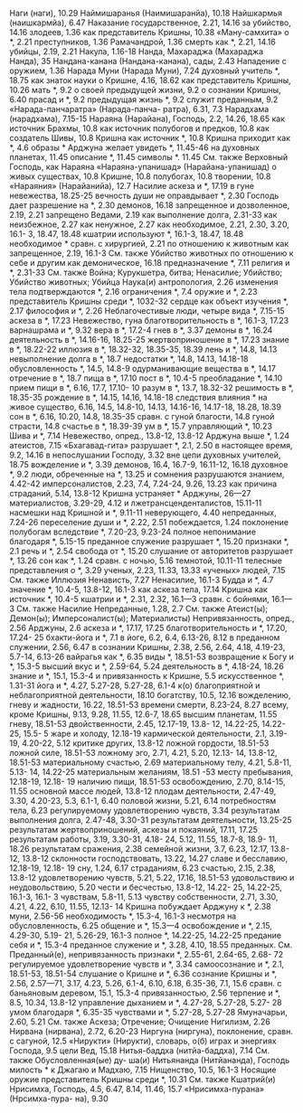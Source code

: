 Наги (наги), 10.29
Наймишаранья (Наимишаранйа), 10.18 
Найшкармья (наишкармйа), 6.47 
Наказание
	государственное, 2.21, 14.16 
	за убийство, 14.16 
	злодеев, 1.36
	как представитель Кришны, 10.38
	«Ману-самхита» о *, 2.21 
	преступников, 1.36 
	Рамачандрой, 1.36 
	смерть как *, 2.21, 14.16 
	убийцы, 2.19, 2.21 
Накула, 1.16-18
Нанда, Махараджа (Махараджа Нанда), 35
Нандана-канана (Нандана-канана), сады, 2.43
Нападение с оружием, 1.36 
Нарада Муни (Нарада Муни), 7.24 
	духовный учитель *, 18.75 
	как знаток науки о Кришне, 4.16, 18.62
	как представитель Кришны, 10.26 
	мать *, 9.2
	о своей предыдущей жизни, 9.2 
	о сознании Кришны, 6.40 
	прасад и *, 9.2 
	предыдущая жизнь *, 9.2 
	служит преданным, 9.2 
«Нарада-панчаратра» (Нарада-панча- ратра), 6.31, 7.3 
Нарадхама (нарадхама), 7.15-15 
Нараяна (Нарайана), Господь, 2.2, 14.26, 18.65
	как источник Брахмы, 10.8 
	как источник полубогов и предков, 10.8
	как создатель Шивы, 10.8 
	Кришна как источник *, 10.8 
	Кришна приходит как *, 4.6 
	образы *
		Арджуна желает увидеть *, 11.45-46 
		на духовных планетах, 11.45 
		описание *, 11.45 
	символы *. 11.45
	См. также Верховный Господь, как Нараяна
«Нараяна-упанишад» (Нарайана-упанишад) о
	живых существах, 10.8 
	Кришне, 10.8 
	полубогах, 10.8 
	творении, 10.8
«Нараяния» (Нарайанийа), 12.7 
Насилие
	аскеза и *, 17.19 
	в гуне невежества, 18.25-25 
	вечность души не оправдывает *, 2.30
	Господь дает разрешение на *, 2.30 
	демонов, 16.18
	запрещенное и дозволенное, 2.19, 2.21 
	запрещено Ведами, 2.19 
	как выполнение долга, 2.31-33 
	как неизбежное, 2.27 
	как ненужное, 2.27 
	как необходимое, 2.21, 2.30, 3.20, 16.1- 3, 18.47, 18.48
	кшатрии используют *, 16.1-3, 18.47, 18.48
	необходимое * сравн. с хирургией, 2.21
	по отношению к животным как запрещенное, 2.19, 16.1-3 
		См. также Убийство животных 
	по отношению к себе и другим как демоническое, 16.18 
	предназначение *, 7.11 
	религия и *, 2.31-33 
	См. также Война; Курукшетра, битва; Ненасилие; Убийство; Убийство животных; Убийца
Наука(и)
	антропология, 2.26 
	изменения тела подтверждаются *, 2.16
	ограничения *, 7.4 
	оружие и *, 2.23 
	представитель Кришны среди *, 1032-32
	сердце как объект изучения *, 2.17 
	философия и *, 2.26 
Неблагочестивые люди, четыре вида *, 7.15-15 
	аскеза в *, 17.23
Невежество, гуна
	благотворительность в *, 16.1-3, 17.23
	варнашрама и *, 9.32 
	вера в *, 17.2-4 
	гнев в *, 3.37 
	демоны в *, 16.24
	деятельность в *, 14.16-16, 18.25-25 
	жертвоприношение в *, 17.23
	знание в *, 18.22-22 
	иллюзия в *, 18.32-32, 18.35-35, 18.39
	лень и *, 14.8, 14.13
	невыполнение долга в *, 18.7 
	недостатки *, 14.8, 14.13, 14.18-18 
	обусловленность *, 14.5, 14.8-9 
	одурманивающие вещества в *, 14.17 
	отречение в *, 18.7 
	пища в *, 17.10 
	пост в *, 10.4-5 
	преобладание *, 14.10 
	прием пищи в *, 6.16, 17.7, 17.10- 10
	разум в *, 13.7, 18.32-32 
	решимость в *, 18.35-35 
	рождение в *, 14.15, 14.16, 14.18-18
	следствия влияния * на живое существо, 6.16, 14.5, 14.8-10, 14.13, 14.16-16, 14.17-18, 18.28, 18.39
	сон в *, 6.16, 10.20, 14.8, 18.35-35 
	сравн. с
		гуной благости, 14.8 
		гуной страсти, 14.8 
	счастье в *, 18.39-39 
	ум в *, 15.7 
	управляющий *, 10.23 
	Шива и *, 7.14
Невежество, опред., 13.8-12, 13.8-12 
	Арджуна выше *, 1.24 
	атеистов, 7.15
	«Бхагавад-гита» разрушает *, 2.1, 2.50
	в настоящее время, 9.2, 14.16 
	в непослушании Господу, 3.32 
	вне цепи духовных учителей, 18.75 
	вожделение и *, 3.39 
	демонов, 16.4, 16.7-9, 16.11-12, 16.18 
	духовное *, 9.2
		люди, обреченные на *, 13.25 
	и сомнения разрушаются знанием, 4.42-42
	имперсоналистов, 2.23, 7.4, 7.24-24, 9.26, 13.23
	как причина страданий, 5.14, 13.8-12 
	Кришна устраняет * Арджуны, 26—27
	материалистов, 3.29-29, 4.12
		и лжетрансценденталистов, 15.11-11
	насмешки над Кришной и *, 9.11-11 
	неверующего, 4.40 
	непреданных, 7.24-26 
	переселение души и *, 2.22, 2.51 
	побеждается, 1.24 
	поклонение полубогам вследствие *, 7.20-23, 9.23-24 
	полное непонимание благодаря *, 5.15-15
	преданное служение разрушает *, 15.20 
	признаки *, 2.1 
	речь и *, 2.54 
	свобода от *, 15.20 
	слушание от авторитетов разрушает *, 13.26 
	сон как *, 1.24 
	сравн. с
		ночью, 5.16 
		темнотой, 10.11-11
	телесные представления о *, 3.29 
	ученых, 2.23, 11.33, 13.33 «ученых» людей, 7.15 
	См. также Иллюзия
Ненависть, 7.27 
Ненасилие, 16.1-3 
	Будда и *, 4.7
	значение *, 10.4-5, 13.8-12, 16.1-3 
	как аскеза тела, 17.14 
	Кришна как источник *, 10.4-5 
	кшатрии и *, 2.31, 2.32, 16.1—3 
	сравн. с бойнями, 16.1—3 
	См. также Насилие 
Непреданные, 1.28, 2.7
	См. также Атеист(ы); Демон(ы); Имперсоналист(ы); Материалисты)
Непривязанность, опред., 2.56 
	Арджуны, 2.6 
	аскеза и *, 17.17, 17.25 
	благотворительность и *, 17.20, 17.24- 25
	бхакти-йога и *, 7.1 
	в йоге, 6.2, 6.4, 6.13-26, 8.12 
	в преданном служении, 2.56, 6.47 
	в сознании Кришны, 2.38, 2.56, 2.64, 4.18, 4.19-23, 5.7-14, 6.13-26 
	вайрагья как *, 6.35 
	виды *, 18.51-53 
	возвращение к Богу и *, 15.3-5 
	высший вкус и *, 2.59-64, 5.24 
	деятельность в *, 4.18-24, 18.26 
	знание и *, 15.1, 15.3-4 
	и привязанность к Кришне, 5.5 
	искусственное *, 1.31-31 
	йога и *, 4.27, 5.27-28, 5.27-28, 6.1-4
	к(о)
		благоприятной и неблагоприятной деятельности, 18.10 
		богатству, 10.5, 12.16 
		вожделению, гневу и жадности, 16.22, 18.51-53 
		времени
		 смерти, 8.23-24, 8.27 
		всему, кроме Кришны, 9.13, 9.28, 11.55, 12.6-7, 18.65 
		высшим планетам, 11.55 
		гневу, 18.51-53
		двойственности, 2.45, 12.17-19, 13.8- 12, 14.22-25, 14.22-25, 15.5- 5
		жаре и холоду, 12.18-19 
		кармической деятельности, 2.1, 3.19- 19, 4.20-22, 5.12
		критике других, 13.8-12 
		ложной гордости, 18.51-53 
		ложной силе, 18.51-53 
		ложному эго, 2.71, 4.21, 5.20, 12.13- 14, 13.8-12, 18.51-53 
		материальному счастью, 2.69 
		материальному телу, 4.21, 5.8-11, 5.13- 14, 14.22-25
		материальным желаниям, 18.51 -53 
		месту пребывания, 12.18-19, 12.18- 19
		наличию пищи, 18.51-53 
		освобождению, 2.70, 8.14-15, 11.55 
		основной массе людей, 13.8-12 
		плодам деятельности, 2.47-49, 3.30, 4.20-23, 5.3, 6.1-1, 6.40
		половой жизни, 5.21, 6.14 
		потребностям тела, 6.23 
		регулируемому удовлетворению чувств, 3.34
		результатам выполнения долга, 2.47-48, 3.30-31
		результатам деятельности, 13.25-25
		результатам жертвоприношений, аскезы и покаяний, 17.11, 17.25
		результатам работы, 3.19, 3.30-31, 4.18- 24, 5.12, 11.55, 18.7-8, 18.9- 11, 18.26
		результатам сражения, 2.38 
		семейной жизни, 3.7, 6.23, 12.17, 13.8- 12, 13.8-12
		склонности господствовать, 13.22, 14.27
		славе и бесславию, 12.18-19, 12.18- 19 
		сну, 1.24, 6.17 
		страданиям, 6.23 
		счастью, 2.15, 2.38, 13.8-12 
		удовлетворению чувств, 5.21, 5.22, 17.16, 18.51-53
		удовольствию и неудовольствию, 5.20
		чести и бесчестью, 13.8-12, 14.22- 25, 14.22-25, 16.1-3, 16.1- 3
		чувствам, 5.8-11, 5.13 
		чувству собственности, 2.71, 3.30, 4.21, 4.22, 6.10, 11.55, 12.13- 14
	Кришна побуждает Арджуну к *, 2.38
	муни, 2.56-56
	необходимость *, 15.3-4, 16.1-3 
	несмотря на обусловленность, 6.25 
	общение и *, 15.3—4 
	освобождение и *, 2.15, 4.29-30, 5.19- 21, 5.26-29, 16.1-3 
	полное *, 14.22-25, 14.22-25 
	предание себя и *, 15.3-4 
	преданное служение и *, 3.28, 4.10, 18.55
	преданных.
		См. Преданный(е), непривязанность
	признаки *, 2.55-61, 2.64-65, 2.68- 72
	регулируемое удовлетворение чувств и *, 3.34
	самоосознание и *, 2.1, 18.51-53, 18.51-54
	слушание о Кришне и *, 6.36 
	сознание Кришны и *, 2.56, 2.57—71, 3.17, 4.23, 5.26, 6.1-4, 6.10, 6.18, 6.35-36, 7.1, 15.6 
	сравн. с
		баньяновым деревом, 15.1, 15.3-4 
		привязанностью, 2.56 
	терпение и *, 8.5, 10.34, 13.8-12 
	управление
		дыханием и *, 4.27-28, 5.27-28, 5.27- 28
		умом благодаря *, 6.35-35 
		чувствами и *, 5.27-28, 5.27-28 
	Ямуначарьи, 2.60, 5.21 
	См. также Аскеза; Отречение; Очищение
Нигилизм, 2.26
Нирвана (нирвана), 2.72, 6.20-23 
Ниргуна (ниргуна), поклонение, сравн. с сагуной, 12.5
«Нирукти» (Нирукти), словарь, о(б)
	играх и энергиях Господа, 9.5 
	цели Вед, 15.18
Нитья-баддха (нитйа-баддха), 7.14 
	См. также Обусловленная(ые) ду- ша(и)
Нитьянанда (Нитйананда), Господь милость * к Джагаю и Мадхаю, 7.15
Нищенство, 10.5, 16.1-3 
Носящие оружие
	представитель Кришны среди *, 10.31 
	См. также Кшатрий(и)
Нрисимха, Господь, 4.5, 6.47, 8.14, 11.46, 15.7
«Нрисимха-пурана» (Нрсимха-пура- на), 9.30